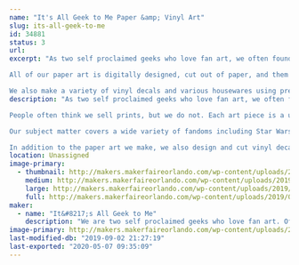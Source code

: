 ```yaml
---
name: "It's All Geek to Me Paper &amp; Vinyl Art"
slug: its-all-geek-to-me
id: 34881
status: 3
url: 
excerpt: "As two self proclaimed geeks who love fan art, we often found that the art we would see at cons would be out of our price range. We decided we would try to make art that was still high quality but more affordable. Most of our art pieces range from $15 - $25. 

All of our paper art is digitally designed, cut out of paper, and them assembled by hand very carefully with a little bit of glue and sometimes tweezers. This makes each piece a unique work of art!

We also make a variety of vinyl decals and various housewares using premium quality outdoor vinyl."
description: "As two self proclaimed geeks who love fan art, we often found that the art we would see at cons would be out of our price range. We decided we would try to make art that was still high quality but more affordable. Most of our art pieces range from $15 - $25. 

People often think we sell prints, but we do not. Each art piece is a unique piece of layered paper art. All of our paper art is digitally designed, cut out of paper, and them assembled by hand very carefully with a little bit of glue and sometimes tweezers. This makes each piece a one of a kind work of art!

Our subject matter covers a wide variety of fandoms including Star Wars, Harry Potter, Sci-Fi, Superheroes, and Pop Culture. 

In addition to the paper art we make, we also design and cut vinyl decals that are suitable for your car, laptop, and other smooth surfaces. We also make a wide variety of geek-themed glassware from coffee cups to adult beverage glasses."
location: Unassigned
image-primary:
  - thumbnail: http://makers.makerfaireorlando.com/wp-content/uploads/2019/07/IMG_1904-150x150.jpg
    medium: http://makers.makerfaireorlando.com/wp-content/uploads/2019/07/IMG_1904-225x300.jpg
    large: http://makers.makerfaireorlando.com/wp-content/uploads/2019/07/IMG_1904-769x1024.jpg
    full: http://makers.makerfaireorlando.com/wp-content/uploads/2019/07/IMG_1904.jpg
maker:
  - name: "It&#8217;s All Geek to Me"
    description: "We are two self proclaimed geeks who love fan art. Often the art we would see at cons would be out of our price range. We decided we would try to make art that was still high quality but more affordable. We DO NOT sell prints. We make and sell LAYERED PAPER ART. All of our paper art is custom designed and assembled. We use high quality outdoor vinyl for all of our vinyl projects and decals."
image-primary: http://makers.makerfaireorlando.com/wp-content/uploads/2018/10/2018-10-14-10.50.31-1-1024x768.jpg
last-modified-db: "2019-09-02 21:27:19"
last-exported: "2020-05-07 09:35:09"
---
```

